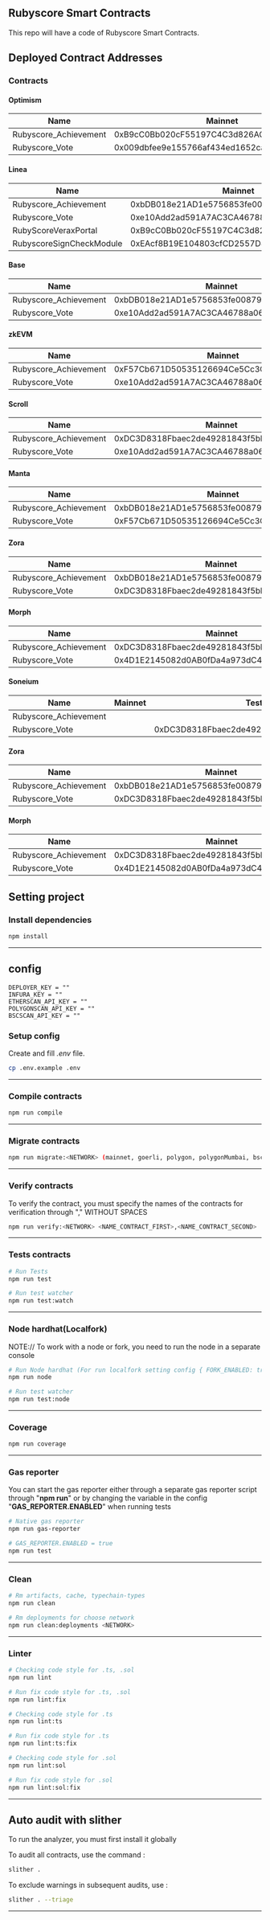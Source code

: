 ## Rubyscore Smart Contracts

This repo will have a code of Rubyscore Smart Contracts.

## Deployed Contract Addresses

### Contracts

#### Optimism

| Name | Mainnet  | Testnet                                               |
| ---- |----------|-------------------------------------------------------|
| Rubyscore_Achievement | 0xB9cC0Bb020cF55197C4C3d826AC87CAdba51f272 | 0xc35C6497D6eDEf0D288236Ca5aDf63299e3AAD3b   |
| Rubyscore_Vote | 0x009dbfee9e155766af434ed1652ca3769b05e76f | 0x81C55bbA5d5D05a0C02f4B561B560194f34a6D07                        |

#### Linea

| Name | Mainnet  | Testnet                                    |
| ---- |----------|--------------------------------------------|
| Rubyscore_Achievement | 0xbDB018e21AD1e5756853fe008793a474d329991b | 0x2A1000293467a221F5d4cA98F4b7912c4c9c22b3 |
| Rubyscore_Vote | 0xe10Add2ad591A7AC3CA46788a06290De017b9fB4 |                                            |
|RubyScoreVeraxPortal|0xB9cC0Bb020cF55197C4C3d826AC87CAdba51f272|                                            |
|RubyscoreSignCheckModule|0xEAcf8B19E104803cfCD2557D893D6a407E4994F0|                                            |

#### Base

| Name | Mainnet  | Testnet                                               |
| ---- |----------|-------------------------------------------------------|
| Rubyscore_Achievement | 0xbDB018e21AD1e5756853fe008793a474d329991b | 0x0A1B739ea1230dB33B7F6dce9f77Fcc0901a49f0   |
| Rubyscore_Vote | 0xe10Add2ad591A7AC3CA46788a06290De017b9fB4 |                         |

#### zkEVM

| Name | Mainnet  | Testnet                                               |
| ---- |----------|-------------------------------------------------------|
| Rubyscore_Achievement | 0xF57Cb671D50535126694Ce5Cc3CeBe3F32794896 | 0x2A1000293467a221F5d4cA98F4b7912c4c9c22b4   |
| Rubyscore_Vote | 0xe10Add2ad591A7AC3CA46788a06290De017b9fB4 |                         |

#### Scroll

| Name | Mainnet  | Testnet                                               |
| ---- |----------|-------------------------------------------------------|
| Rubyscore_Achievement | 0xDC3D8318Fbaec2de49281843f5bba22e78338146 | 0x81C55bbA5d5D05a0C02f4B561B560194f34a6D07   |
| Rubyscore_Vote | 0xe10Add2ad591A7AC3CA46788a06290De017b9fB4 |                         |

#### Manta

| Name | Mainnet  | Testnet                                               |
| ---- |----------|-------------------------------------------------------|
| Rubyscore_Achievement | 0xbDB018e21AD1e5756853fe008793a474d329991b |    |
| Rubyscore_Vote | 0xF57Cb671D50535126694Ce5Cc3CeBe3F32794896 |                         |

#### Zora

| Name | Mainnet  | Testnet                                               |
| ---- |----------|-------------------------------------------------------|
| Rubyscore_Achievement | 0xbDB018e21AD1e5756853fe008793a474d329991b | 0x2A1000293467a221F5d4cA98F4b7912c4c9c22b4   |
| Rubyscore_Vote | 0xDC3D8318Fbaec2de49281843f5bba22e78338146 |                         |

#### Morph

| Name                   | Mainnet  | Testnet                                    |
|------------------------|----------|--------------------------------------------|
| Rubyscore_Achievement  | 0xDC3D8318Fbaec2de49281843f5bba22e78338146 |                                            |
| Rubyscore_Vote         | 0x4D1E2145082d0AB0fDa4a973dC4887C7295e21aB | 0xDC3D8318Fbaec2de49281843f5bba22e78338146 |

#### Soneium

| Name                   | Mainnet | Testnet                                    |
|------------------------|---------|--------------------------------------------|
| Rubyscore_Achievement  |         |                                            |
| Rubyscore_Vote         |         | 0xDC3D8318Fbaec2de49281843f5bba22e78338146 |

#### Zora

| Name | Mainnet  | Testnet                                               |
| ---- |----------|-------------------------------------------------------|
| Rubyscore_Achievement | 0xbDB018e21AD1e5756853fe008793a474d329991b | 0x2A1000293467a221F5d4cA98F4b7912c4c9c22b4   |
| Rubyscore_Vote | 0xDC3D8318Fbaec2de49281843f5bba22e78338146 |                         |

#### Morph

| Name | Mainnet  | Testnet                                               |
| ---- |----------|-------------------------------------------------------|
| Rubyscore_Achievement | 0xDC3D8318Fbaec2de49281843f5bba22e78338146 | 0xc35C6497D6eDEf0D288236Ca5aDf63299e3AAD3b   |
| Rubyscore_Vote | 0x4D1E2145082d0AB0fDa4a973dC4887C7295e21aB | 0x81C55bbA5d5D05a0C02f4B561B560194f34a6D07                        |

## Setting project

### Install dependencies

```sh
npm install
```

---

## config

```
DEPLOYER_KEY = ""
INFURA_KEY = ""
ETHERSCAN_API_KEY = ""
POLYGONSCAN_API_KEY = ""
BSCSCAN_API_KEY = ""
```

### Setup config

Create and fill _.env_ file.

```sh
cp .env.example .env
```

---

### Compile contracts

```sh
npm run compile
```

---

### Migrate contracts

```sh
npm run migrate:<NETWORK> (mainnet, goerli, polygon, polygonMumbai, bsc, bscTestnet)
```

---

### Verify contracts

To verify the contract, you must specify the names of the contracts for verification through "," WITHOUT SPACES

```sh
npm run verify:<NETWORK> <NAME_CONTRACT_FIRST>,<NAME_CONTRACT_SECOND>
```

---

### Tests contracts

```sh
# Run Tests
npm run test

# Run test watcher
npm run test:watch
```

---

### Node hardhat(Localfork)

NOTE:// To work with a node or fork, you need to run the node in a separate console

```sh
# Run Node hardhat (For run localfork setting config { FORK_ENABLED: true, FORK_PROVIDER_URI: "https://...."})
npm run node

# Run test watcher
npm run test:node
```

---

### Coverage

```sh
npm run coverage
```

---

### Gas reporter

You can start the gas reporter either through a separate gas reporter script through "**npm run**" or by changing the variable in the config "**GAS_REPORTER.ENABLED**" when running tests

```sh
# Native gas reporter
npm run gas-reporter

# GAS_REPORTER.ENABLED = true
npm run test
```

---

### Clean

```sh
# Rm artifacts, cache, typechain-types
npm run clean

# Rm deployments for choose network
npm run clean:deployments <NETWORK>
```

---

### Linter

```sh
# Checking code style for .ts, .sol
npm run lint

# Run fix code style for .ts, .sol
npm run lint:fix

# Checking code style for .ts
npm run lint:ts

# Run fix code style for .ts
npm run lint:ts:fix

# Checking code style for .sol
npm run lint:sol

# Run fix code style for .sol
npm run lint:sol:fix
```

---

## Auto audit with slither

To run the analyzer, you must first install it globally

To audit all contracts, use the command :

```sh
slither .
```

To exclude warnings in subsequent audits, use :

```sh
slither . --triage
```

---
